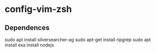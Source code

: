 # config-vim-zsh

## Dependences
sudo apt install silversearcher-ag
sudo apt-get install ripgrep
sudo apt install exa
install nodejs

